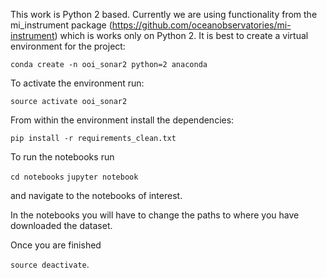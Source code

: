 This work is Python 2 based. Currently we are using functionality from the mi_instrument package (https://github.com/oceanobservatories/mi-instrument) which is works only on Python 2. It is best to create a virtual environment for the project:

`conda create -n ooi_sonar2 python=2 anaconda`

To activate the environment run:

`source activate ooi_sonar2`

From within the environment install the dependencies:

`pip install -r requirements_clean.txt`

To run the notebooks run

`cd notebooks`
`jupyter notebook`

and navigate to the notebooks of interest.

In the notebooks you will have to change the paths to where you have downloaded the dataset.

Once you are finished 

`source deactivate`.



